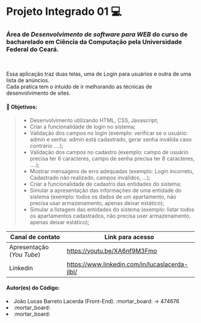 # Projeto Integrado 01 :computer:

### Área de _Desenvolvimento de software para WEB_ do curso de bacharelado em Ciência da Computação pela Universidade Federal do Ceará.
<br>

<p> Essa aplicação traz duas telas, uma de Login para usuários e outra de uma lista de anúncios.<br>
Cada pratica tem o intuído de ir melhorando as técnicas de desenvolvimento de sites.</p>

#### :pushpin: Objetivos:
> - Desenvolvimento utilizando HTML, CSS, Javascript;
> - Criar a funcionalidade de login no sistema;
> - Validação dos campos no login (exemplo: verificar se o usuário: admin e senha: admin
está cadastrado, gerar senha inválida caso contrário ....);
> - Validação dos campos no cadastro (exemplo: campo de usuário precisa ter 6 caracteres,
campo de senha precisa ter 8 caracteres, ....);
> - Mostrar mensagens de erro adequadas (exemplo: Login incorreto, Cadastrado não
realizado, campos inválidos, ...);
> - Criar a funcionalidade de cadastro das entidades do sistema;
> - Simular a apresentação das informações de uma entidade do sistema (exemplo: todos os
dados de um apartamento, não precisa usar armazenamento, apenas deixar estático);
> - Simular a listagem das entidades do sistema (exemplo: listar todos os apartamentos
cadastrados, não precisa user armazenamento, apenas deixar estático);


Canal de contato   | Link para acesso
--------- | ------
Apresentação (*You Tube*) | https://youtu.be/XA6nf9M3Fmo
Linkedin | https://www.linkedin.com/in/lucaslacerda-jlbl/

#### Autor(es) do Código:

<li> João Lucas Barreto Lacerda (Front-End). :mortar_board: -> 474676</li>
<li> :mortar_board: </li>
<li> :mortar_board: </li>
